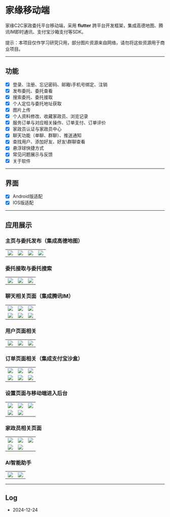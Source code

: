 # 家缘移动端

家缘C2C家政委托平台移动端，采用 **flutter** 跨平台开发框架，集成高德地图、腾讯IM即时通讯、支付宝沙箱支付等SDK。

提示：本项目仅作学习研究只用，部分图片资源来自网络，请勿将这些资源用于商业项目。

-------

## 功能

- [x] 登录、注册、忘记密码、邮箱\手机号绑定、注销
- [x] 发布委托、委托查看
- [x] 搜索委托、委托接取
- [x] 个人定位与委托地址获取
- [x] 图片上传
- [x] 个人资料修改、收藏家政员、浏览记录
- [x] 服务订单与对应相关操作、订单支付、订单评价
- [x] 家政员认证与家政员中心
- [x] 聊天功能（单聊、群聊）、推送通知
- [x] 查找用户、添加好友、好友\群聊查看
- [x] 悬浮球快捷方式
- [x] 常见问题展示与反馈
- [x] 关于软件

------

## 界面

- [x] Android版适配
- [x] IOS版适配

------

## 应用展示

### 主页与委托发布（集成高德地图）

<table>
    <tr>
        <td><img src="https://gitee.com/xu-jinglei0320/jiayuan_image/raw/master/app_image/home/home_page.png"/></td>
        <td><img src="https://gitee.com/xu-jinglei0320/jiayuan_image/raw/master/app_image/home/commission_chose.png"/></td>
        <td><img src="https://gitee.com/xu-jinglei0320/jiayuan_image/raw/master/app_image/commission/send_commission.png"/></td>
        <td><img src="https://gitee.com/xu-jinglei0320/jiayuan_image/raw/master/app_image/commission/map.png"/></td>
    </tr>
</table>


### 委托接取与委托搜索

<table>
    <tr>
        <td><img src="https://gitee.com/xu-jinglei0320/jiayuan_image/raw/master/app_image/commission/commission_page.png"/></td>
        <td><img src="https://gitee.com/xu-jinglei0320/jiayuan_image/raw/master/app_image/commission/commission_detail.png"/></td>
        <td><img src="https://gitee.com/xu-jinglei0320/jiayuan_image/raw/master/app_image/commission/search_commission.png"/></td>
    </tr>
</table>


### 聊天相关页面（集成腾讯IM）

<table>
    <tr>
        <td><img src="https://gitee.com/xu-jinglei0320/jiayuan_image/raw/master/app_image/chat/conversation_page.png"/></td>
        <td><img src="https://gitee.com/xu-jinglei0320/jiayuan_image/raw/master/app_image/chat/chat_page.png"/></td>
        <td><img src="https://gitee.com/xu-jinglei0320/jiayuan_image/raw/master/app_image/chat/group_info_page.png"/></td>
    </tr>
    <tr>
        <td><img src="https://gitee.com/xu-jinglei0320/jiayuan_image/raw/master/app_image/chat/friend_list_page.png"/></td>
        <td><img src="https://gitee.com/xu-jinglei0320/jiayuan_image/raw/master/app_image/chat/search_user_new.png"/></td>
        <td><img src="https://gitee.com/xu-jinglei0320/jiayuan_image/raw/master/app_image/chat/user_info_new.png"/></td>
    </tr>
</table>



### 用户页面相关

<table>
    <tr>
        <td><img src="https://gitee.com/xu-jinglei0320/jiayuan_image/raw/master/app_image/user/user_page.png"/></td>
        <td><img src="https://gitee.com/xu-jinglei0320/jiayuan_image/raw/master/app_image/user/keeper_collection.png"/></td>
        <td><img src="https://gitee.com/xu-jinglei0320/jiayuan_image/raw/master/app_image/user/faq_page.png"/></td>
    </tr>
</table>


### 订单页面相关（集成支付宝沙盒）

<table>
    <tr>
        <td><img src="https://gitee.com/xu-jinglei0320/jiayuan_image/raw/master/app_image/order/order_page_new.png"/></td>
        <td><img src="https://gitee.com/xu-jinglei0320/jiayuan_image/raw/master/app_image/order/status_1.png"/></td>
        <td><img src="https://gitee.com/xu-jinglei0320/jiayuan_image/raw/master/app_image/order/status_8.png"/></td>
    </tr>
    <tr>
        <td><img src="https://gitee.com/xu-jinglei0320/jiayuan_image/raw/master/app_image/order/status_5.png"/></td>
        <td><img src="https://gitee.com/xu-jinglei0320/jiayuan_image/raw/master/app_image/order/evaluate_page.png"/></td>
        <td><img src="https://gitee.com/xu-jinglei0320/jiayuan_image/raw/master/app_image/order/pay.png"/></td>
    </tr>
</table>



### 设置页面与移动端进入后台

<table>
    <tr>
        <td><img src="https://gitee.com/xu-jinglei0320/jiayuan_image/raw/master/app_image/setting/setting_page.png"/></td>
        <td><img src="https://gitee.com/xu-jinglei0320/jiayuan_image/raw/master/app_image/setting/password_change.png"/></td>
        <td><img src="https://gitee.com/xu-jinglei0320/jiayuan_image/raw/master/app_image/setting/email_change_page.png"/></td>
    </tr>
    <tr>
        <td><img src="https://gitee.com/xu-jinglei0320/jiayuan_image/raw/master/app_image/setting/backend_page.png"/></td>
        <td><img src="https://gitee.com/xu-jinglei0320/jiayuan_image/raw/master/app_image/setting/backend_2.png"/></td>
    </tr>
</table>


### 家政员相关页面

<table>
    <tr>
        <td><img src="https://gitee.com/xu-jinglei0320/jiayuan_image/raw/master/app_image/keeper/keeper_center.png"/></td>
        <td><img src="https://gitee.com/xu-jinglei0320/jiayuan_image/raw/master/app_image/keeper/keeper_order.png"/></td>
        <td><img src="https://gitee.com/xu-jinglei0320/jiayuan_image/raw/master/app_image/keeper/earnings.png"/></td>
    </tr>
    <tr>
        <td><img src="https://gitee.com/xu-jinglei0320/jiayuan_image/raw/master/app_image/keeper/certificate_page1.png"/></td>
        <td><img src="https://gitee.com/xu-jinglei0320/jiayuan_image/raw/master/app_image/keeper/certificate_page2.png"/></td>
    </tr>
</table>


### AI智能助手

<table>
    <tr>
        <td><img src="https://gitee.com/xu-jinglei0320/jiayuan_image/raw/master/app_image/ai/ai_keeper.png"/></td>
        <td><img src="https://gitee.com/xu-jinglei0320/jiayuan_image/raw/master/app_image/ai/ai_order.png"/></td>
    </tr>
</table>


------

## Log

- 2024-12-24



